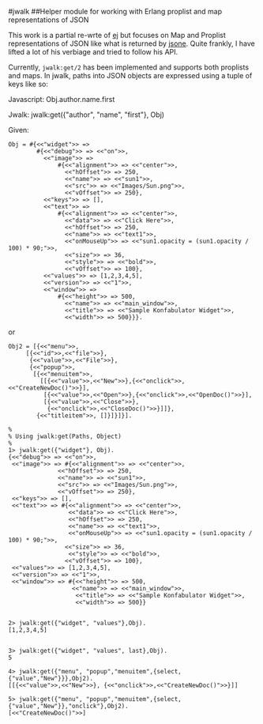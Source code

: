 #jwalk
##Helper module for working with Erlang proplist and map representations of JSON

This work is a partial re-wrte of [ej](https://github.com/seth/ej) but focuses 
on Map and Proplist representations of JSON like what is returned by
[jsone](https://github.com/sile/jsone). Quite frankly, I have lifted a lot of
his verbiage and tried to follow his API.

Currently, ``jwalk:get/2`` has been implemented and supports both proplists and maps.
In jwalk, paths into JSON objects are expressed using a tuple of keys
like so:

Javascript: Obj.author.name.first

Jwalk:    jwalk:get({"author", "name", "first"}, Obj)

Given:

    Obj = #{<<"widget">> => 
            #{<<"debug">> => <<"on">>,
              <<"image">> => 
                  #{<<"alignment">> => <<"center">>,
                    <<"hOffset">> => 250,
                    <<"name">> => <<"sun1">>,
                    <<"src">> => <<"Images/Sun.png">>,
                    <<"vOffset">> => 250},
              <<"keys">> => [],
              <<"text">> => 
                  #{<<"alignment">> => <<"center">>,
                    <<"data">> => <<"Click Here">>,
                    <<"hOffset">> => 250,
                    <<"name">> => <<"text1">>,
                    <<"onMouseUp">> => <<"sun1.opacity = (sun1.opacity / 100) * 90;">>,
                    <<"size">> => 36,
                    <<"style">> => <<"bold">>,
                    <<"vOffset">> => 100},
              <<"values">> => [1,2,3,4,5],
              <<"version">> => <<"1">>,
              <<"window">> => 
                  #{<<"height">> => 500,
                    <<"name">> => <<"main_window">>,
                    <<"title">> => <<"Sample Konfabulator Widget">>,
                    <<"width">> => 500}}}.

or 

    Obj2 = [{<<"menu">>,
         [{<<"id">>,<<"file">>},
          {<<"value">>,<<"File">>},
          {<<"popup">>,
           [{<<"menuitem">>,
             [[{<<"value">>,<<"New">>},{<<"onclick">>,<<"CreateNewDoc()">>}],
              [{<<"value">>,<<"Open">>},{<<"onclick">>,<<"OpenDoc()">>}],
              [{<<"value">>,<<"Close">>},
               {<<"onclick">>,<<"CloseDoc()">>}]]},
            {<<"titleitem">>, []}]}]}].

	%
    % Using jwalk:get(Paths, Object)
    %
    1> jwalk:get({"widget"}, Obj).
    {<<"debug">> => <<"on">>,
     <<"image">> => #{<<"alignment">> => <<"center">>,
                  <<"hOffset">> => 250,
                  <<"name">> => <<"sun1">>,
                  <<"src">> => <<"Images/Sun.png">>,
                  <<"vOffset">> => 250},
	 <<"keys">> => [],
	 <<"text">> => #{<<"alignment">> => <<"center">>,
    	             <<"data">> => <<"Click Here">>,
        	         <<"hOffset">> => 250,
            	     <<"name">> => <<"text1">>,
                	 <<"onMouseUp">> => <<"sun1.opacity = (sun1.opacity / 100) * 90;">>,
             	    <<"size">> => 36,
                	 <<"style">> => <<"bold">>,
                 	<<"vOffset">> => 100},
 	 <<"values">> => [1,2,3,4,5],
	 <<"version">> => <<"1">>,
 	 <<"window">> => #{<<"height">> => 500,
     	              <<"name">> => <<"main_window">>,
        	           <<"title">> => <<"Sample Konfabulator Widget">>,
            	       <<"width">> => 500}}


	2> jwalk:get({"widget", "values"},Obj).
	[1,2,3,4,5]


	3> jwalk:get({"widget", "values", last},Obj).
	5

	4> jwalk:get({"menu", "popup","menuitem",{select,{"value","New"}}},Obj2).
	[[{<<"value">>,<<"New">>}, {<<"onclick">>,<<"CreateNewDoc()">>}]]

	5> jwalk:get({"menu", "popup","menuitem",{select,{"value","New"}},"onclick"},Obj2).
	[<<"CreateNewDoc()">>]





